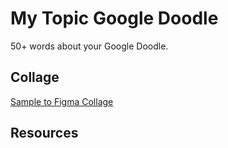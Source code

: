 # My Topic Google Doodle

50+ words about your Google Doodle.

## Collage

[Sample to Figma Collage](https://www.figma.com/file/KIEiC0Tgx5IF1BhpTLZhn0/Google-Doodle?node-id=0%3A1)

## Resources

<!-- Figma, CodePen, Copilot, Gsap, Adobe Illustrator -->
